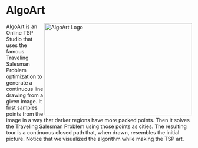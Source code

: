 # AlgoArt

<img src="https://github.com/charliexu07/AlgoArt/blob/main/images/Logo2.jpg" align="right"
     alt="AlgoArt Logo" width="400" height="250">
     
AlgoArt is an Online TSP Studio that uses the famous Traveling Salesman Problem optimization to generate a continuous line drawing from a given image. It first samples points from the image in a way that darker regions have more packed points. Then it solves the Traveling Salesman Problem using those points as cities. The resulting tour is a continuous closed path that, when drawn, resembles the initial picture. Notice that we visualized the algorithm while making the TSP art.


















